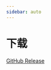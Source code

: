 ```yaml
---
sidebar: auto
---
```


# 下载

[GitHub Release](https://github.com/ITCraftDevelopmentTeam/OneDisc/releases)
